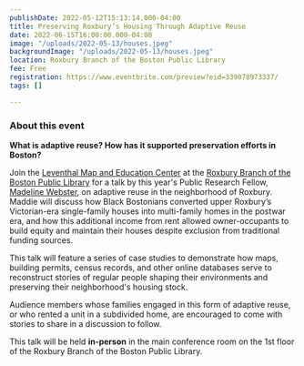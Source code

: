 ```yaml
---
publishDate: 2022-05-12T15:13:14.000-04:00
title: Preserving Roxbury’s Housing Through Adaptive Reuse
date: 2022-06-15T16:00:00.000-04:00
image: "/uploads/2022-05-13/houses.jpeg"
backgroundImage: "/uploads/2022-05-13/houses.jpeg"
location: Roxbury Branch of the Boston Public Library
fee: Free
registration: https://www.eventbrite.com/preview?eid=339078973337/
tags: []

---
```

### About this event

**What is adaptive reuse? How has it supported preservation efforts in Boston?**

Join the [Leventhal Map and Education Center](https://www.leventhalmap.org/) at the [Roxbury Branch of the Boston Public Library](https://www.bpl.org/locations/19/) for a talk by this year's Public Research Fellow, [Madeline Webster](https://www.leventhalmap.org/about/people/madeline-webster/), on adaptive reuse in the neighborhood of Roxbury. Maddie will discuss how Black Bostonians converted upper Roxbury’s Victorian-era single-family houses into multi-family homes in the postwar era, and how this additional income from rent allowed owner-occupants to build equity and maintain their houses despite exclusion from traditional funding sources.

This talk will feature a series of case studies to demonstrate how maps, building permits, census records, and other online databases serve to reconstruct stories of regular people shaping their environments and preserving their neighborhood's housing stock.

Audience members whose families engaged in this form of adaptive reuse, or who rented a unit in a subdivided home, are encouraged to come with stories to share in a discussion to follow.

This talk will be held **in-person** in the main conference room on the 1st floor of the Roxbury Branch of the Boston Public Library.